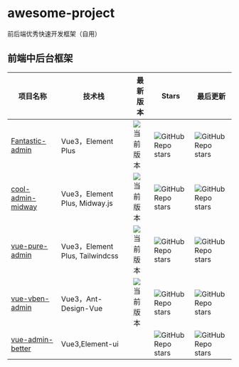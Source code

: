 # awesome-project
前后端优秀快速开发框架（自用）

## 前端中后台框架

项目名称  |   技术栈  |   最新版本   |   Stars   |   最后更新   
----  |   ----  |   ----   |   ----   |   ----   
[Fantastic-admin](https://github.com/fantastic-admin/basic#fantastic-admin)  |   Vue3，Element Plus  |  ![当前版本](https://img.shields.io/github/v/release/fantastic-admin/basic?label=%E5%BD%93%E5%89%8D%E7%89%88%E6%9C%AC&style=flat-square) |   ![GitHub Repo stars](https://img.shields.io/github/stars/fantastic-admin/basic?style=flat-square)   |   ![GitHub Repo stars](https://img.shields.io/github/last-commit/fantastic-admin/basic?style=flat-square)   
[cool-admin-midway](https://github.com/cool-team-official/cool-admin-midway)  |   Vue3，Element Plus, Midway.js  |  ![当前版本](https://img.shields.io/github/v/release/cool-team-official/cool-admin-midway?label=%E5%BD%93%E5%89%8D%E7%89%88%E6%9C%AC&style=flat-square)|   ![GitHub Repo stars](https://img.shields.io/github/stars/cool-team-official/cool-admin-midway?style=flat-square)   |   ![GitHub Repo stars](https://img.shields.io/github/last-commit/cool-team-official/cool-admin-midway?style=flat-square)   
[vue-pure-admin](https://github.com/pure-admin/vue-pure-admin)  |   Vue3，Element Plus, Tailwindcss  |  ![当前版本](https://img.shields.io/github/v/release/pure-admin/vue-pure-admin?label=%E5%BD%93%E5%89%8D%E7%89%88%E6%9C%AC&style=flat-square)|   ![GitHub Repo stars](https://img.shields.io/github/stars/pure-admin/vue-pure-admin?style=flat-square)   |   ![GitHub Repo stars](https://img.shields.io/github/last-commit/pure-admin/vue-pure-admin?style=flat-square)   
[vue-vben-admin](https://github.com/vbenjs/vue-vben-admin)  |   Vue3，Ant-Design-Vue   |  ![当前版本](https://img.shields.io/github/v/release/vbenjs/vue-vben-admin?label=%E5%BD%93%E5%89%8D%E7%89%88%E6%9C%AC&style=flat-square)|   ![GitHub Repo stars](https://img.shields.io/github/stars/vbenjs/vue-vben-admin?style=flat-square)   |   ![GitHub Repo stars](https://img.shields.io/github/last-commit/vbenjs/vue-vben-admin?style=flat-square)   
[vue-admin-better](https://github.com/chuzhixin/vue-admin-better)  |   Vue3,Element-ui   |  |   ![GitHub Repo stars](https://img.shields.io/github/stars/chuzhixin/vue-admin-better?style=flat-square)   |   ![GitHub Repo stars](https://img.shields.io/github/last-commit/chuzhixin/vue-admin-better?style=flat-square)   
